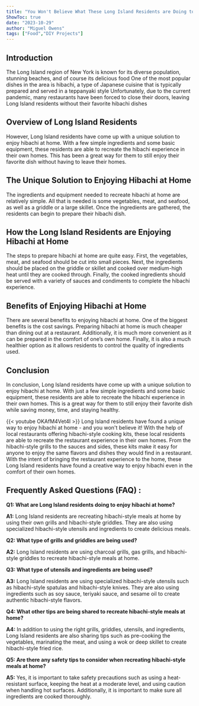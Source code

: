 ```yaml
---
title: "You Won't Believe What These Long Island Residents are Doing to Enjoy Hibachi at Home!"
ShowToc: true 
date: "2023-10-29"
author: "Miguel Owens" 
tags: ["Food","DIY Projects"]
---
```

## Introduction

The Long Island region of New York is known for its diverse population, stunning beaches, and of course its delicious food One of the most popular dishes in the area is hibachi, a type of Japanese cuisine that is typically prepared and served in a teppanyaki style Unfortunately, due to the current pandemic, many restaurants have been forced to close their doors, leaving Long Island residents without their favorite hibachi dishes 

## Overview of Long Island Residents

However, Long Island residents have come up with a unique solution to enjoy hibachi at home. With a few simple ingredients and some basic equipment, these residents are able to recreate the hibachi experience in their own homes. This has been a great way for them to still enjoy their favorite dish without having to leave their homes. 

## The Unique Solution to Enjoying Hibachi at Home

The ingredients and equipment needed to recreate hibachi at home are relatively simple. All that is needed is some vegetables, meat, and seafood, as well as a griddle or a large skillet. Once the ingredients are gathered, the residents can begin to prepare their hibachi dish. 

## How the Long Island Residents are Enjoying Hibachi at Home

The steps to prepare hibachi at home are quite easy. First, the vegetables, meat, and seafood should be cut into small pieces. Next, the ingredients should be placed on the griddle or skillet and cooked over medium-high heat until they are cooked through. Finally, the cooked ingredients should be served with a variety of sauces and condiments to complete the hibachi experience. 

## Benefits of Enjoying Hibachi at Home

There are several benefits to enjoying hibachi at home. One of the biggest benefits is the cost savings. Preparing hibachi at home is much cheaper than dining out at a restaurant. Additionally, it is much more convenient as it can be prepared in the comfort of one’s own home. Finally, it is also a much healthier option as it allows residents to control the quality of ingredients used. 

## Conclusion

In conclusion, Long Island residents have come up with a unique solution to enjoy hibachi at home. With just a few simple ingredients and some basic equipment, these residents are able to recreate the hibachi experience in their own homes. This is a great way for them to still enjoy their favorite dish while saving money, time, and staying healthy.

{{< youtube OKAfM4Vet4I >}} 
Long Island residents have found a unique way to enjoy hibachi at home - and you won't believe it! With the help of local restaurants offering hibachi-style cooking kits, these local residents are able to recreate the restaurant experience in their own homes. From the hibachi-style grills to the sauces and sides, these kits make it easy for anyone to enjoy the same flavors and dishes they would find in a restaurant. With the intent of bringing the restaurant experience to the home, these Long Island residents have found a creative way to enjoy hibachi even in the comfort of their own homes.

## Frequently Asked Questions (FAQ) :
**Q1: What are Long Island residents doing to enjoy hibachi at home?**

**A1:** Long Island residents are recreating hibachi-style meals at home by using their own grills and hibachi-style griddles. They are also using specialized hibachi-style utensils and ingredients to create delicious meals. 

**Q2: What type of grills and griddles are being used?**

**A2:** Long Island residents are using charcoal grills, gas grills, and hibachi-style griddles to recreate hibachi-style meals at home. 

**Q3: What type of utensils and ingredients are being used?**

**A3:** Long Island residents are using specialized hibachi-style utensils such as hibachi-style spatulas and hibachi-style knives. They are also using ingredients such as soy sauce, teriyaki sauce, and sesame oil to create authentic hibachi-style flavors. 

**Q4: What other tips are being shared to recreate hibachi-style meals at home?**

**A4:** In addition to using the right grills, griddles, utensils, and ingredients, Long Island residents are also sharing tips such as pre-cooking the vegetables, marinating the meat, and using a wok or deep skillet to create hibachi-style fried rice. 

**Q5: Are there any safety tips to consider when recreating hibachi-style meals at home?**

**A5:** Yes, it is important to take safety precautions such as using a heat-resistant surface, keeping the heat at a moderate level, and using caution when handling hot surfaces. Additionally, it is important to make sure all ingredients are cooked thoroughly.



